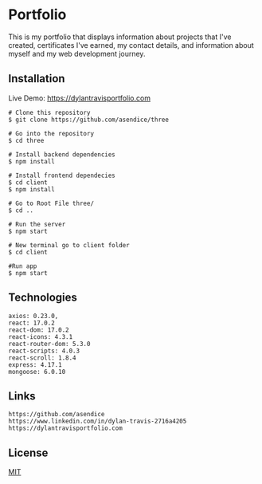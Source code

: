 # Portfolio

This is my portfolio that displays information about projects that I've created, certificates I've earned, 
my contact details, and information about myself and my web development journey.


## Installation

Live Demo:
https://dylantravisportfolio.com

```
# Clone this repository
$ git clone https://github.com/asendice/three

# Go into the repository
$ cd three

# Install backend dependencies
$ npm install

# Install frontend dependecies
$ cd client
$ npm install

# Go to Root File three/
$ cd ..

# Run the server
$ npm start

# New terminal go to client folder
$ cd client

#Run app
$ npm start
```

## Technologies

```Project is created with
axios: 0.23.0,
react: 17.0.2
react-dom: 17.0.2
react-icons: 4.3.1
react-router-dom: 5.3.0
react-scripts: 4.0.3
react-scroll: 1.8.4
express: 4.17.1
mongoose: 6.0.10
```
## Links 
```
https://github.com/asendice
https://www.linkedin.com/in/dylan-travis-2716a4205
https://dylantravisportfolio.com
```
## License
[MIT](https://github.com/asendice/three/blob/main/License.txt)